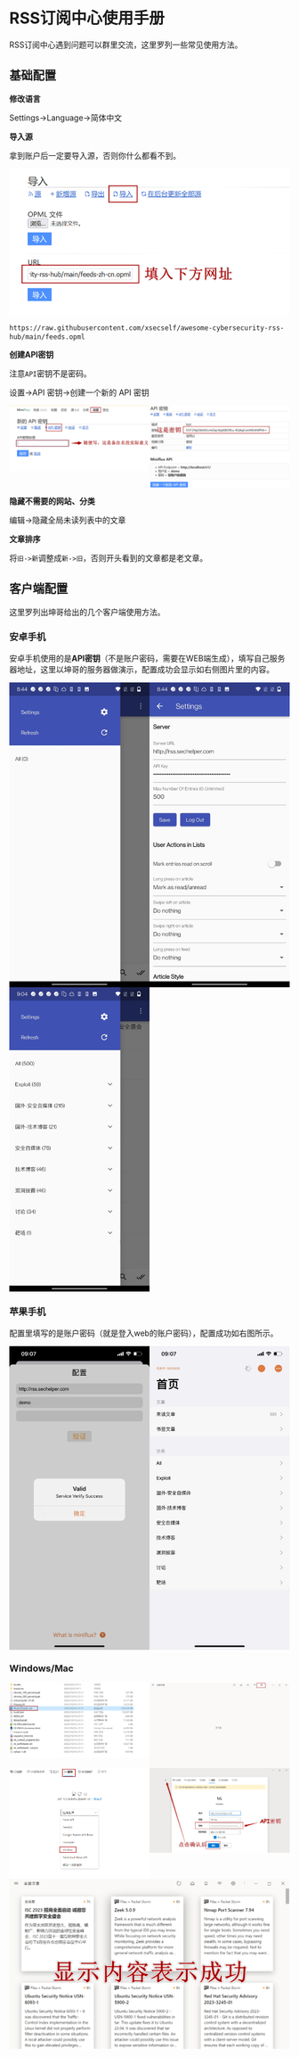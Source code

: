 # RSS订阅中心使用手册

RSS订阅中心遇到问题可以群里交流，这里罗列一些常见使用方法。

## 基础配置

**修改语言**

Settings->Language->简体中文

**导入源**

拿到账户后一定要导入源，否则你什么都看不到。

<div style="display: grid; grid-template-columns: repeat(auto-fit, minmax(200px, 1fr)); overflow: hidden;">
    <img src="img/2023-05-23_09-31-54.png" />
</div>


```
https://raw.githubusercontent.com/xsecself/awesome-cybersecurity-rss-hub/main/feeds.opml
```

**创建API密钥**

注意`API`密钥不是密码。

设置->API 密钥->创建一个新的 API 密钥

<div style="display: grid; grid-template-columns: repeat(auto-fit, minmax(200px, 1fr)); overflow: hidden;">
    <img src="img/2023-05-23_09-34-19.png" />
    <img src="img/2023-05-23_09-35-47.png" />
</div>


**隐藏不需要的网站、分类**

编辑->隐藏全局未读列表中的文章    

**文章排序**

将`旧->新`调整成`新->旧`，否则开头看到的文章都是老文章。

## 客户端配置

这里罗列出坤哥给出的几个客户端使用方法。

### 安卓手机

安卓手机使用的是**API密钥**（不是账户密码，需要在WEB端生成），填写自己服务器地址，这里以坤哥的服务器做演示，配置成功会显示如右侧图片里的内容。

<div style="display: grid; grid-template-columns: repeat(auto-fit, minmax(200px, 1fr)); overflow: hidden;">
    <img src="img/352932b340612373fa8a8210fc8ef08.jpg" />
    <img src="img/a2b717bcc4c7a355deada0c5fe2d40a.jpg" /> 
    <img src="img/bdceafc92a1481dbb94ddcb1ff966ff.jpg" /> 
</div>

### 苹果手机

配置里填写的是账户密码（就是登入web的账户密码），配置成功如右图所示。

<div style="display: grid; grid-template-columns: repeat(auto-fit, minmax(200px, 1fr)); overflow: hidden;">
    <img src="img/80145a31978ba5b6494e51626936469.jpg" />
    <img src="img/cd49bf276a7120f8d295b8ca1ba4158.jpg" />
</div>

### Windows/Mac

<div style="display: grid; grid-template-columns: repeat(auto-fit, minmax(200px, 1fr)); overflow: hidden;">
    <img src="img/2023-05-23_09-12-07.png" />
    <img src="img/2023-05-23_09-16-14.png" />
</div>

<div style="display: grid; grid-template-columns: repeat(auto-fit, minmax(200px, 1fr)); overflow: hidden;">
    <img src="img/2023-05-23_09-16-48.png" />
    <img src="img/2023-05-23_09-17-56.png" />
</div>

<div style="display: grid; grid-template-columns: repeat(auto-fit, minmax(200px, 1fr)); overflow: hidden;">
    <img src="img/2023-05-23_09-26-52.png" />
</div>